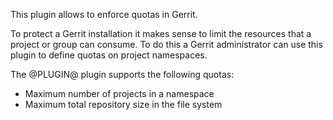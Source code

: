This plugin allows to enforce quotas in Gerrit.

To protect a Gerrit installation it makes sense to limit the resources
that a project or group can consume. To do this a Gerrit administrator
can use this plugin to define quotas on project namespaces.

The @PLUGIN@ plugin supports the following quotas:

* Maximum number of projects in a namespace
* Maximum total repository size in the file system

